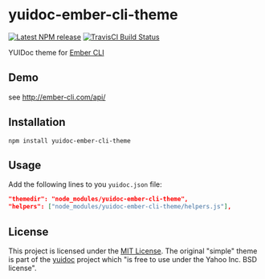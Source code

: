 
yuidoc-ember-cli-theme
==============================================================================

[![Latest NPM release][npm-badge]][npm-badge-url]
[![TravisCI Build Status][travis-badge]][travis-badge-url]

[npm-badge]: https://img.shields.io/npm/v/yuidoc-ember-cli-theme.svg
[npm-badge-url]: https://www.npmjs.com/package/yuidoc-ember-cli-theme
[travis-badge]: https://img.shields.io/travis/Turbo87/yuidoc-ember-cli-theme/master.svg?label=TravisCI
[travis-badge-url]: https://travis-ci.org/Turbo87/yuidoc-ember-cli-theme

YUIDoc theme for [Ember CLI](https://github.com/ember-cli/ember-cli)


Demo
------------------------------------------------------------------------------

see <http://ember-cli.com/api/>


Installation
------------------------------------------------------------------------------

```
npm install yuidoc-ember-cli-theme
```


Usage
------------------------------------------------------------------------------

Add the following lines to you `yuidoc.json` file:

```json
"themedir": "node_modules/yuidoc-ember-cli-theme",
"helpers": ["node_modules/yuidoc-ember-cli-theme/helpers.js"],
```


License
------------------------------------------------------------------------------

This project is licensed under the [MIT License](LICENSE). The original
"simple" theme is part of the [yuidoc](https://github.com/yui/yuidoc) project
which "is free to use under the Yahoo Inc. BSD license".
